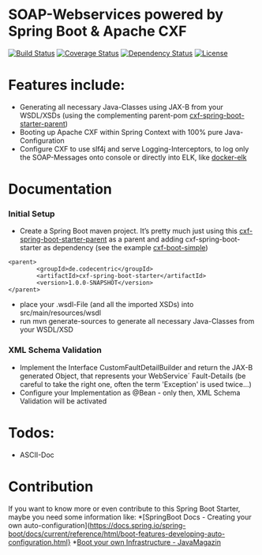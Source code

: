 SOAP-Webservices powered by Spring Boot & Apache CXF
=============================
[![Build Status](https://travis-ci.org/jonashackt/cxf-spring-boot-starter.svg?branch=master)](https://travis-ci.org/jonashackt/cxf-spring-boot-starter)
[![Coverage Status](https://coveralls.io/repos/github/jonashackt/cxf-spring-boot-starter/badge.svg?branch=master)](https://coveralls.io/github/jonashackt/cxf-spring-boot-starter?branch=master)
[![Dependency Status](https://www.versioneye.com/user/projects/57061cdbfcd19a00415b0511/badge.svg?style=flat)](https://www.versioneye.com/user/projects/57061cdbfcd19a00415b0511)
[![License](http://img.shields.io/:license-apache-blue.svg)](http://www.apache.org/licenses/LICENSE-2.0.html)


# Features include:

* Generating all necessary Java-Classes using JAX-B from your WSDL/XSDs (using the complementing parent-pom [cxf-spring-boot-starter-parent](https://github.com/jonashackt/cxf-spring-boot-starter-parent))
* Booting up Apache CXF within Spring Context with 100% pure Java-Configuration
* Configure CXF to use slf4j and serve Logging-Interceptors, to log only the SOAP-Messages onto console or directly into ELK, like [docker-elk](https://github.com/jonashackt/docker-elk)


# Documentation

### Initial Setup

* Create a Spring Boot maven project. It’s pretty much just using this [cxf-spring-boot-starter-parent](https://github.com/jonashackt/cxf-spring-boot-starter-parent) as a parent and adding cxf-spring-boot-starter as dependency (see the example [cxf-boot-simple](https://github.com/jonashackt/cxf-boot-simple))
```
<parent>
		<groupId>de.codecentric</groupId>
	    <artifactId>cxf-spring-boot-starter</artifactId>
	    <version>1.0.0-SNAPSHOT</version>
</parent>
```

* place your .wsdl-File (and all the imported XSDs) into src/main/resources/wsdl
* run mvn generate-sources to generate all necessary Java-Classes from your WSDL/XSD 

### XML Schema Validation 

* Implement the Interface CustomFaultDetailBuilder and return the JAX-B generated Object, that represents your WebService´ Fault-Details (be careful to take the right one, often the term 'Exception' is used twice...)
* Configure your Implementation as @Bean - only then, XML Schema Validation will be activated

# Todos:

* ASCII-Doc

# Contribution

If you want to know more or even contribute to this Spring Boot Starter, maybe you need some information like:
*[SpringBoot Docs - Creating your own auto-configuration](https://docs.spring.io/spring-boot/docs/current/reference/html/boot-features-developing-auto-configuration.html}
*[Boot your own Infrastructure - JavaMagazin](https://public.centerdevice.de/a10fb484-49a8-4a70-ada9-5eeda8c69465)